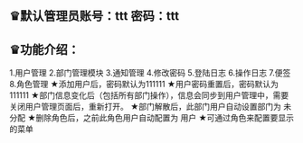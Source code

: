 ♛默认管理员账号：ttt  密码：ttt
------
♛功能介绍：
------

1.用户管理 2.部门管理模块 3.通知管理 4.修改密码 5.登陆日志 6.操作日志 7.便签 8.角色管理
        ★添加用户后，密码默认为111111
        ★用户密码重置后，密码默认为111111
        ★部门信息变化后（包括所有部门操作），信息会同步到用户管理中，需要关闭用户管理页面后，重新打开。
        ★部门解散后，此部门用户自动设置部门为 未分配
        ★删除角色后，之前此角色用户自动配置为 用户
        ★可通过角色来配置要显示的菜单
